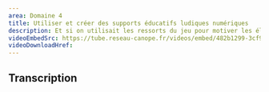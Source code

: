 ```yaml
---
area: Domaine 4
title: Utiliser et créer des supports éducatifs ludiques numériques
description: Et si on utilisait les ressorts du jeu pour motiver les élèves à apprendre. Comment préparer et mener une activité ludopédagogique ? Où trouver des supports ludiques, quels outils pour en créer ?
videoEmbedSrc: https://tube.reseau-canope.fr/videos/embed/482b1299-3cf9-48c3-9f1a-d1e97b4fd750
videoDownloadHref: 
---
```


## Transcription
